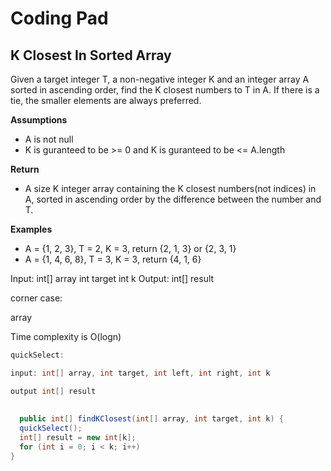 # Coding Pad

##  K Closest In Sorted Array

Given a target integer T, a non-negative integer K and an integer array A sorted in ascending order, find the K closest numbers to T in A. If there is a tie, the smaller elements are always preferred.

**Assumptions**

- A is not null
- K is guranteed to be >= 0 and K is guranteed to be <= A.length

**Return**

- A size K integer array containing the K closest numbers(not indices) in A, sorted in ascending order by the difference between the number and T. 

**Examples**

- A = {1, 2, 3}, T = 2, K = 3, return {2, 1, 3} or {2, 3, 1}
- A = {1, 4, 6, 8}, T = 3, K = 3, return {4, 1, 6}



Input: int[] array int target int k  Output: int[] result

corner case: 

array  

Time complexity is O(logn)





```java
quickSelect:

input: int[] array, int target, int left, int right, int k

output int[] result
  
  
  public int[] findKClosest(int[] array, int target, int k) {
  quickSelect();
  int[] result = new int[k];
  for (int i = 0; i < k; i++)
}
```



